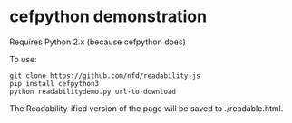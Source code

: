 # cefpython demonstration

Requires Python 2.x (because cefpython does)

To use:

	git clone https://github.com/nfd/readability-js
    pip install cefpython3
	python readabilitydemo.py url-to-download

The Readability-ified version of the page will be saved to ./readable.html.

